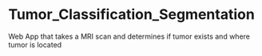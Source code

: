 # Tumor_Classification_Segmentation
Web App that takes a MRI scan and determines if tumor exists and where tumor is located
